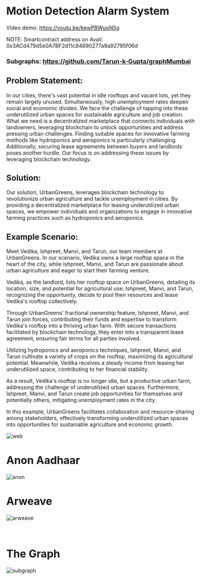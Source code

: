 # Motion Detection Alarm System

Video demo: https://youtu.be/kewPBWuoN5g

NOTE: Smartcontract address on Avail: 0x3ACd479d5e0A7BF2d11c84690277a9a92795f06d 
### Subgraphs: https://github.com/Tarun-k-Gupta/graphMumbai 

## Problem Statement: 
In our cities, there's vast potential in idle rooftops and vacant lots, yet they remain largely unused. Simultaneously, high unemployment rates deepen social and economic divides. We face the challenge of tapping into these underutilized urban spaces for sustainable agriculture and job creation. What we need is a decentralized marketplace that connects individuals with landowners, leveraging blockchain to unlock opportunities and address pressing urban challenges. Finding suitable spaces for innovative farming methods like hydroponics and aeroponics is particularly challenging. Additionally, securing lease agreements between buyers and landlords poses another hurdle. Our focus is on addressing these issues by leveraging blockchain technology.

## Solution:

Our solution, UrbanGreens, leverages blockchain technology to revolutionize urban agriculture and tackle unemployment in cities. By providing a decentralized marketplace for leasing underutilized urban spaces, we empower individuals and organizations to engage in innovative farming practices such as hydroponics and aeroponics.

## Example Scenario:

Meet Vedika, Ishpreet, Manvi, and Tarun, our team members at UrbanGreens. In our scenario, Vedika owns a large rooftop space in the heart of the city, while Ishpreet, Manvi, and Tarun are passionate about urban agriculture and eager to start their farming venture.

Vedika, as the landlord, lists her rooftop space on UrbanGreens, detailing its location, size, and potential for agricultural use. Ishpreet, Manvi, and Tarun, recognizing the opportunity, decide to pool their resources and lease Vedika's rooftop collectively.

Through UrbanGreens' fractional ownership feature, Ishpreet, Manvi, and Tarun join forces, contributing their funds and expertise to transform Vedika's rooftop into a thriving urban farm. With secure transactions facilitated by blockchain technology, they enter into a transparent lease agreement, ensuring fair terms for all parties involved.

Utilizing hydroponics and aeroponics techniques, Ishpreet, Manvi, and Tarun cultivate a variety of crops on the rooftop, maximizing its agricultural potential. Meanwhile, Vedika receives a steady income from leasing her underutilized space, contributing to her financial stability.

As a result, Vedika's rooftop is no longer idle, but a productive urban farm, addressing the challenge of underutilized urban spaces. Furthermore, Ishpreet, Manvi, and Tarun create job opportunities for themselves and potentially others, mitigating unemployment rates in the city.

In this example, UrbanGreens facilitates collaboration and resource-sharing among stakeholders, effectively transforming underutilized urban spaces into opportunities for sustainable agriculture and economic growth.

![web](https://github.com/ishpreetkaurkhalsa/urban-green-2/assets/107416261/f4c35316-cb55-4bdc-80df-91f98ff46df4)
<br/>
<h1>Anon Aadhaar</h1>

![anon](https://github.com/ishpreetkaurkhalsa/urban-green-2/assets/107416261/9519708f-af18-4688-832a-908fa387d307)

<h1>Arweave</h1>

![arweave](https://github.com/ishpreetkaurkhalsa/urban-green-2/assets/107416261/0bbdb43a-4bf5-464b-81d2-9c79193dd6fe)

<br/>
<h1>The Graph</h1>

![subgraph](https://github.com/ishpreetkaurkhalsa/urban-green-2/assets/107416261/4692abe7-2cc6-418a-87b7-89b87448ee72)

<br/>


